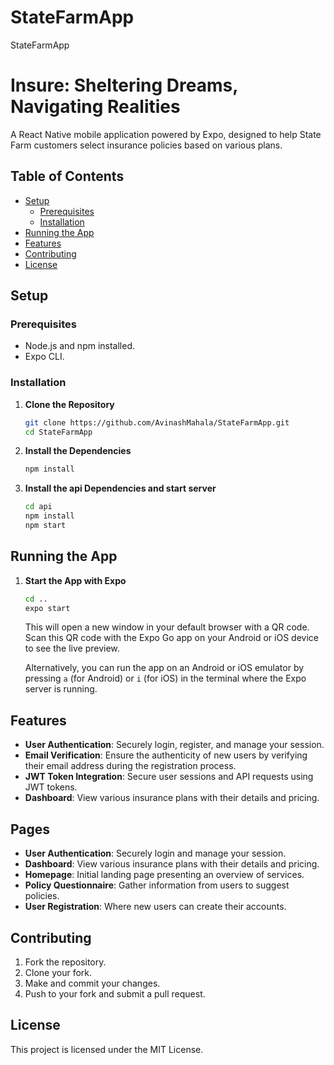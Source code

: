 # StateFarmApp
 StateFarmApp

# Insure: Sheltering Dreams, Navigating Realities

A React Native mobile application powered by Expo, designed to help State Farm customers select insurance policies based on various plans.

## Table of Contents

- [Setup](#setup)
  - [Prerequisites](#prerequisites)
  - [Installation](#installation)
- [Running the App](#running-the-app)
- [Features](#features)
- [Contributing](#contributing)
- [License](#license)

## Setup

### Prerequisites

- Node.js and npm installed.
- Expo CLI.
  
### Installation

1. **Clone the Repository**
   ```bash
   git clone https://github.com/AvinashMahala/StateFarmApp.git
   cd StateFarmApp
   ```

2. **Install the Dependencies**
   ```bash
   npm install
   ```

3. **Install the api Dependencies and start server**

    ```bash
    cd api
   npm install
    npm start
   ```

## Running the App

1. **Start the App with Expo**
   ```bash
   cd ..
   expo start
   ```

   This will open a new window in your default browser with a QR code. Scan this QR code with the Expo Go app on your Android or iOS device to see the live preview.

   Alternatively, you can run the app on an Android or iOS emulator by pressing `a` (for Android) or `i` (for iOS) in the terminal where the Expo server is running.

## Features

- **User Authentication**: Securely login, register, and manage your session.
- **Email Verification**: Ensure the authenticity of new users by verifying their email address during the registration process.
- **JWT Token Integration**: Secure user sessions and API requests using JWT tokens.
- **Dashboard**: View various insurance plans with their details and pricing.

## Pages

- **User Authentication**: Securely login and manage your session.
- **Dashboard**: View various insurance plans with their details and pricing.
- **Homepage**: Initial landing page presenting an overview of services.
- **Policy Questionnaire**: Gather information from users to suggest policies.
- **User Registration**: Where new users can create their accounts.

## Contributing

1. Fork the repository.
2. Clone your fork.
3. Make and commit your changes.
4. Push to your fork and submit a pull request.

## License

This project is licensed under the MIT License.
